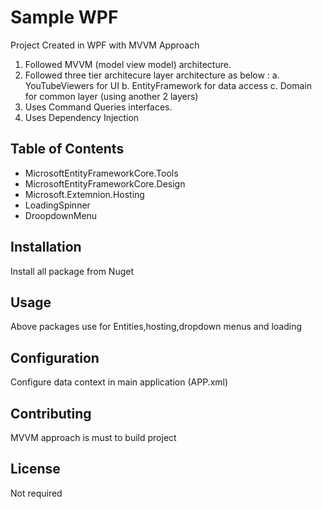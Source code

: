 
# Sample WPF

Project Created in WPF with MVVM Approach
1. Followed MVVM (model view model) architecture.
2. Followed three tier architecure layer architecture as below :
 a. YouTubeViewers for UI
 b. EntityFramework for data access 
 c. Domain for common layer (using another 2 layers)
3. Uses Command Queries interfaces.
4. Uses Dependency Injection

## Table of Contents
- MicrosoftEntityFrameworkCore.Tools
- MicrosoftEntityFrameworkCore.Design
- Microsoft.Extemnion.Hosting
- LoadingSpinner
- DroopdownMenu

## Installation

Install all package from Nuget

## Usage

Above packages use for Entities,hosting,dropdown menus and loading

## Configuration

Configure data context in main application (APP.xml)

## Contributing

MVVM approach is must to build project

## License

Not required

